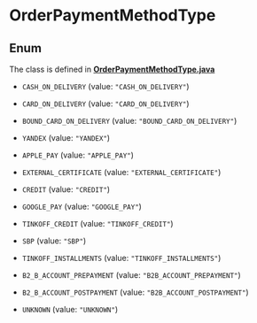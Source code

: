 

# OrderPaymentMethodType

## Enum

The class is defined in **[OrderPaymentMethodType.java](../../src/main/java/org/openapitools/model/OrderPaymentMethodType.java)**


* `CASH_ON_DELIVERY` (value: `"CASH_ON_DELIVERY"`)

* `CARD_ON_DELIVERY` (value: `"CARD_ON_DELIVERY"`)

* `BOUND_CARD_ON_DELIVERY` (value: `"BOUND_CARD_ON_DELIVERY"`)

* `YANDEX` (value: `"YANDEX"`)

* `APPLE_PAY` (value: `"APPLE_PAY"`)

* `EXTERNAL_CERTIFICATE` (value: `"EXTERNAL_CERTIFICATE"`)

* `CREDIT` (value: `"CREDIT"`)

* `GOOGLE_PAY` (value: `"GOOGLE_PAY"`)

* `TINKOFF_CREDIT` (value: `"TINKOFF_CREDIT"`)

* `SBP` (value: `"SBP"`)

* `TINKOFF_INSTALLMENTS` (value: `"TINKOFF_INSTALLMENTS"`)

* `B2_B_ACCOUNT_PREPAYMENT` (value: `"B2B_ACCOUNT_PREPAYMENT"`)

* `B2_B_ACCOUNT_POSTPAYMENT` (value: `"B2B_ACCOUNT_POSTPAYMENT"`)

* `UNKNOWN` (value: `"UNKNOWN"`)



